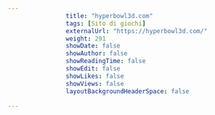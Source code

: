 ---
                title: "hyperbowl3d.com"
                tags: [Sito di giochi]
                externalUrl: "https://hyperbowl3d.com/"
                weight: 291
                showDate: false
                showAuthor: false
                showReadingTime: false
                showEdit: false
                showLikes: false
                showViews: false
                layoutBackgroundHeaderSpace: false
                ---

